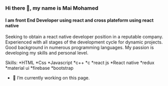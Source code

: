 <!--
**mai928/mai928** is a ✨ _special_ ✨ repository because its `README.md` (this file) appears on your GitHub profile.

Here are some ideas to get you started:

- 🔭 I’m currently working on ...
- 🌱 I’m currently learning ...
- 👯 I’m looking to collaborate on ...
- 🤔 I’m looking for help with ...
- 💬 Ask me about ...
- 📫 How to reach me: ...
- 😄 Pronouns: ...
- ⚡ Fun fact: ...
-->

### Hi there 👋, my name is Mai Mohamed
#### I am front End Developer using react and cross plateform using react native
Seeking to obtain a react native developer position in a reputable company.
Experienced with all stages of the development cycle for dynamic projects.
Good background in numerous programming languages. My passion is developing my skills and personal level.

Skills: 
*HTML 
*Css 
*Javascript 
*c++
*c 
*react js 
*React native 
*redux 
*material ui
*firebase 
*bootstrap

- 🔭 I’m currently working on this page. 





